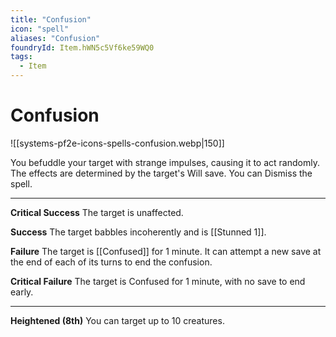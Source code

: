 ```yaml
---
title: "Confusion"
icon: "spell"
aliases: "Confusion"
foundryId: Item.hWN5c5Vf6ke59WQ0
tags:
  - Item
---
```


# Confusion
![[systems-pf2e-icons-spells-confusion.webp|150]]

You befuddle your target with strange impulses, causing it to act randomly. The effects are determined by the target's Will save. You can Dismiss the spell.

* * *

**Critical Success** The target is unaffected.

**Success** The target babbles incoherently and is [[Stunned 1]].

**Failure** The target is [[Confused]] for 1 minute. It can attempt a new save at the end of each of its turns to end the confusion.

**Critical Failure** The target is Confused for 1 minute, with no save to end early.

* * *

**Heightened (8th)** You can target up to 10 creatures.

